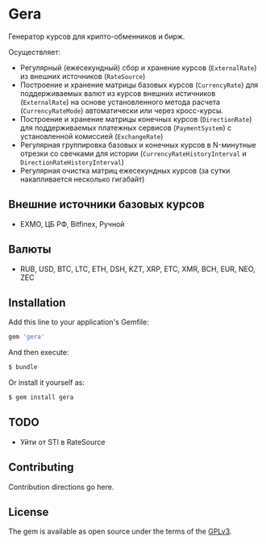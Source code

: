 # Gera

Генератор курсов для крипто-обменников и бирж.

Осуществляет:

* Регулярный (ежесекундный) сбор и хранение курсов (`ExternalRate`) из внешних источников (`RateSource`)
* Построение и хранение матрицы базовых курсов (`CurrencyRate`) для поддерживаемых валют из курсов внешних истичников (`ExternalRate`) на основе установленного метода расчета (`CurrencyRateMode`) автоматически или через кросс-курсы.
* Построение и хранение матрицы конечных курсов (`DirectionRate`) для поддерживаемых платежных сервисов (`PaymentSystem`) с установленной комиссией (`ExchangeRate`) 
* Регулярная группировка базовых и конечных курсов в N-минутные отрезки со свечками для истории (`CurrencyRateHistoryInterval` и `DirectionRateHistoryInterval`)
* Регулярная очистка матриц ежесекундных курсов (за сутки накапливается несколько гигабайт)

## Внешние источники базовых курсов

* EXMO, ЦБ РФ, Bitfinex, Ручной

## Валюты

* RUB, USD, BTC, LTC, ETH, DSH, KZT, XRP, ETC, XMR, BCH, EUR, NEO, ZEC

## Installation

Add this line to your application's Gemfile:

```ruby
gem 'gera'
```

And then execute:
```bash
$ bundle
```

Or install it yourself as:
```bash
$ gem install gera
```

## TODO

* Уйти от STI в RateSource

## Contributing
Contribution directions go here.

## License
The gem is available as open source under the terms of the [GPLv3](https://opensource.org/licenses/GPL-3.0).
